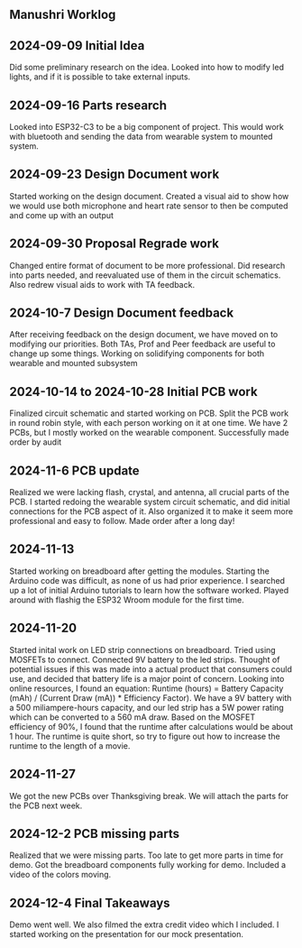 ## Manushri Worklog

## 2024-09-09 Initial Idea
Did some preliminary research on the idea. Looked into how to modify led lights, and if it is possible to take external inputs.

## 2024-09-16 Parts research
Looked into ESP32-C3 to be a big component of project. This would work with bluetooth and sending the data from wearable system to mounted system.

## 2024-09-23 Design Document work
Started working on the design document. Created a visual aid to show how we would use both microphone and heart rate sensor to then be computed and come up with an output

## 2024-09-30 Proposal Regrade work
Changed entire format of document to be more professional. Did research into parts needed, and reevaluated use of them in the circuit schematics. Also redrew visual aids to work with TA feedback.

## 2024-10-7 Design Document feedback
After receiving feedback on the design document, we have moved on to modifying our priorities. Both TAs, Prof and Peer feedback are useful to change up some things. Working on solidifying components for both wearable and mounted subsystem

## 2024-10-14 to 2024-10-28 Initial PCB work
Finalized circuit schematic and started working on PCB. Split the PCB work in round robin style, with each person working on it at one time. We have 2 PCBs, but I mostly worked on the wearable component. Successfully made order by audit

## 2024-11-6 PCB update
Realized we were lacking flash, crystal, and antenna, all crucial parts of the PCB. I started redoing the wearable system circuit schematic, and did initial connections for the PCB aspect of it. Also organized it to make it seem more professional and easy to follow. Made order after a long day!

## 2024-11-13
Started working on breadboard after getting the modules. Starting the Arduino code was difficult, as none of us had prior experience. I searched up a lot of initial Arduino tutorials to learn how the software worked. Played around with flashig the ESP32 Wroom module for the first time.

## 2024-11-20
Started inital work on LED strip connections on breadboard. Tried using MOSFETs to connect. Connected 9V battery to the led strips. Thought of potential issues if this was made into a actual product that consumers could use, and decided that battery life is a major point of concern. Looking into online resources, I found an equation: Runtime (hours) = Battery Capacity (mAh) / (Current Draw (mA)) * Efficiency Factor). We have a 9V battery with a 500 miliampere-hours capacity, and our led strip has a 5W power rating which can be converted to a 560 mA draw. Based on the MOSFET efficiency of 90%, I found that the runtime after calculations would be about 1 hour. The runtime is quite short, so try to figure out how to increase the runtime to the length of a movie.

## 2024-11-27
We got the new PCBs over Thanksgiving break. We will attach the parts for the PCB next week.

## 2024-12-2 PCB missing parts
Realized that we were missing parts. Too late to get more parts in time for demo. Got the breadboard components fully working for demo. Included a video of the colors moving. 

## 2024-12-4 Final Takeaways
Demo went well. We also filmed the extra credit video which I included. I started working on the presentation for our mock presentation.
